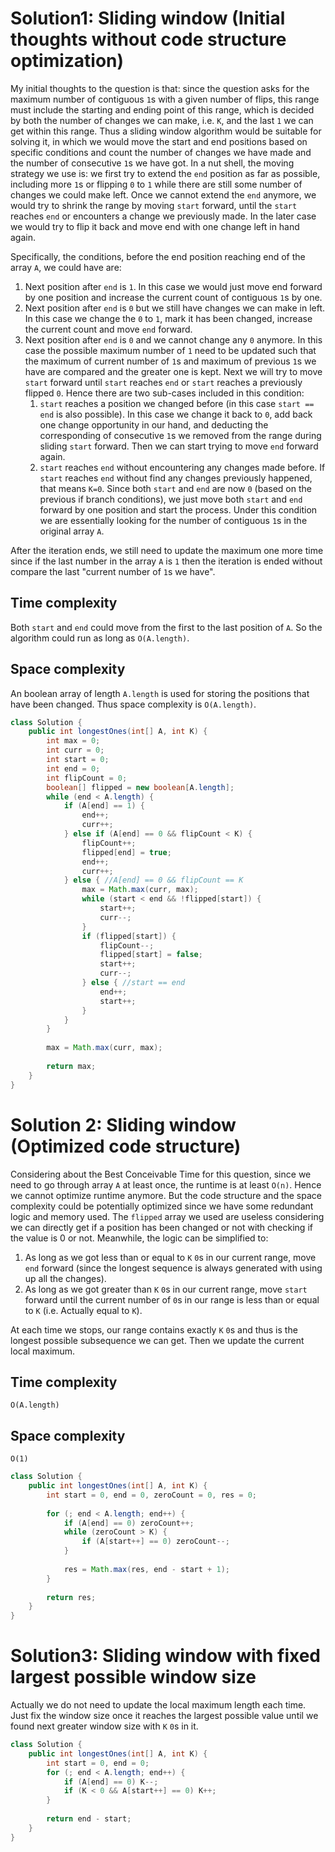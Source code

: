 # Solution1: Sliding window (Initial thoughts without code structure optimization)

My initial thoughts to the question is that: since the question asks for the maximum number of contiguous `1`s with a given number of flips, this range must include the starting and ending point of this range, which is decided by both the number of changes we can make, i.e. `K`, and the last `1` we can get within this range. Thus a sliding window algorithm would be suitable for solving it, in which we would move the start and end positions based on specific conditions and count the number of changes we have made and the number of consecutive `1`s we have got. In a nut shell, the moving strategy we use is: we first try to extend the `end` position as far as possible,  including more `1`s or flipping `0` to `1` while there are still some number of changes we could make left. Once we cannot extend the `end` anymore, we would try to shrink the range by moving `start` forward, until the `start` reaches  `end` or encounters a change we previously made. In the later case we would try to flip it back and move end with one change left in hand again. 

Specifically, the conditions, before the end position reaching end of the array `A`, we could have are:  
1. Next position after `end` is `1`. In this case we would just move end forward by one position and increase the current count of contiguous `1`s by one.   
2. Next position after `end` is `0` but we still have changes we can make in left. In this case we change the `0` to `1`, mark it has been changed, increase the current count and move `end` forward.   
3. Next position after `end` is `0` and we cannot change any `0` anymore. In this case the possible maximum number of `1` need to be updated such that the maximum of current number of `1`s and maximum of previous `1`s we have are compared and the greater one is kept. Next we will try to move `start` forward until `start` reaches `end` or `start` reaches a previously flipped `0`. Hence there are two sub-cases included in this condition:   
    1. `start` reaches a position we changed before (in this case `start == end` is also possible). In this case we change it back to `0`, add back one change opportunity in our hand, and deducting the corresponding of consecutive `1`s we removed from the range during sliding `start` forward. Then we can start trying to move `end` forward again.   
    2. `start` reaches `end` without encountering any changes made before. If `start` reaches `end` without find any changes previously happened, that means `K=0`. Since both `start` and `end` are now `0` (based on the previous if branch conditions), we just move both `start` and `end` forward by one position and start the process. Under this condition we are essentially looking for the number of contiguous `1`s in the original array `A`. 
    
After the iteration ends, we still need to update the maximum one more time since if the last number in the array `A` is `1` then the iteration is ended without compare the last "current number of `1`s we have".

## Time complexity

Both `start` and `end` could move from the first to the last position of `A`. So the algorithm could run as long as `O(A.length)`.  

## Space complexity

An boolean array of length `A.length` is used for storing the positions that have been changed. Thus space complexity is `O(A.length)`.  

```Java
class Solution {
    public int longestOnes(int[] A, int K) {
        int max = 0;
        int curr = 0;
        int start = 0;
        int end = 0;
        int flipCount = 0;
        boolean[] flipped = new boolean[A.length];
        while (end < A.length) {
            if (A[end] == 1) {
                end++;
                curr++;
            } else if (A[end] == 0 && flipCount < K) {
                flipCount++;
                flipped[end] = true;
                end++;
                curr++;
            } else { //A[end] == 0 && flipCount == K
                max = Math.max(curr, max);
                while (start < end && !flipped[start]) {
                    start++;
                    curr--;
                }
                if (flipped[start]) {
                    flipCount--;
                    flipped[start] = false;
                    start++;
                    curr--;
                } else { //start == end
                    end++;
                    start++;
                }
            }
        }
        
        max = Math.max(curr, max);
        
        return max;
    }
}
```

# Solution 2: Sliding window (Optimized code structure)  

Considering about the Best Conceivable Time for this question, since we need to go through array `A` at least once, the runtime is at least `O(n)`. Hence we cannot optimize runtime anymore. But the code structure and the space complexity could be potentially optimized since we have some redundant logic and memory used. The `flipped` array we used are useless considering we can directly get if a position has been changed or not with checking if the value is 0 or not. Meanwhile, the logic can be simplified to:

1. As long as we got less than or equal to `K` `0`s in our current range, move `end` forward (since the longest sequence is always generated with using up all the changes).   
2. As long as we got greater than `K` `0`s in our current range, move `start` forward until the current number of `0`s in our range is less than or equal to `K` (i.e. Actually equal to `K`).  

At each time we stops, our range contains exactly `K` `0`s and thus is the longest possible subsequence we can get. Then we update the current local maximum. 

## Time complexity

`O(A.length)`

## Space complexity

`O(1)`

```Java
class Solution {
    public int longestOnes(int[] A, int K) {
        int start = 0, end = 0, zeroCount = 0, res = 0;
        
        for (; end < A.length; end++) {
            if (A[end] == 0) zeroCount++;
            while (zeroCount > K) {
                if (A[start++] == 0) zeroCount--;
            }
            
            res = Math.max(res, end - start + 1);
        }
        
        return res;
    }
}
```

# Solution3: Sliding window with fixed largest possible window size

Actually we do not need to update the local maximum length each time. Just fix the window size once it reaches the largest possible value until we found next greater window size with `K` `0`s in it. 

```Java
class Solution {
    public int longestOnes(int[] A, int K) {
        int start = 0, end = 0;
        for (; end < A.length; end++) {
            if (A[end] == 0) K--;
            if (K < 0 && A[start++] == 0) K++;
        }
        
        return end - start;
    }
}
```
